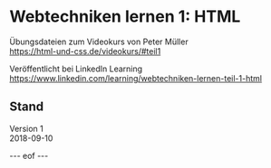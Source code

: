 # Webtechniken lernen 1: HTML 

Übungsdateien zum Videokurs von Peter Müller     
https://html-und-css.de/videokurs/#teil1

Veröffentlicht bei LinkedIn Learning   
https://www.linkedin.com/learning/webtechniken-lernen-teil-1-html


## Stand   
Version 1   
2018-09-10   

--- eof --- 
